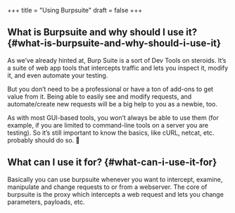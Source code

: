 +++
title = "Using Burpsuite"
draft = false
+++

## What is Burpsuite and why should I use it? {#what-is-burpsuite-and-why-should-i-use-it}

As we’ve already hinted at, Burp Suite is a sort of Dev Tools on steroids. It’s a suite of web app tools that intercepts traffic and lets you inspect it, modify it, and even automate your testing.

But you don’t need to be a professional or have a ton of add-ons to get value from it. Being able to easily see and modify requests, and automate/create new requests will be a big help to you as a newbie, too.

As with most GUI-based tools, you won’t always be able to use them (for example, if you are limited to command-line tools on a server you are testing). So it’s still important to know the basics, like cURL, netcat, etc. probably should do so. 🙂


## What can I use it for? {#what-can-i-use-it-for}

Basically you can use burpsuite whenever you want to intercept, examine, manipulate and change requests to or from a webserver. The core of burpsuite is the proxy which intercepts a web request and lets you change parameters, payloads, etc.
